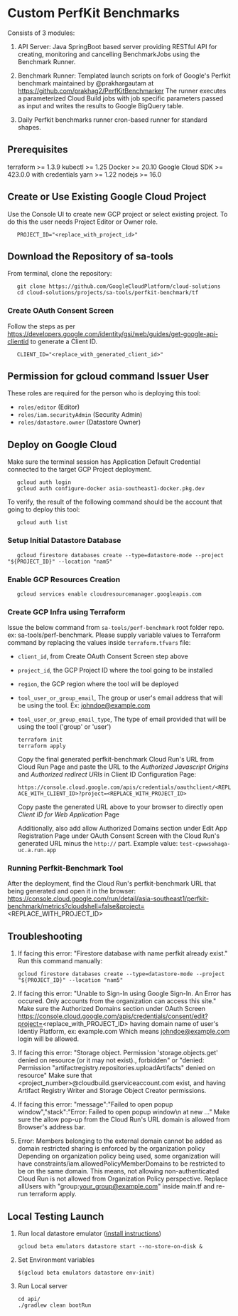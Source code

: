 # Custom PerfKit Benchmarks

Consists of 3 modules:

1.  API Server: Java SpringBoot based server providing RESTful API for creating,
    monitoring and cancelling BenchmarkJobs using the Benchmark Runner.

2.  Benchmark Runner: Templated launch scripts on fork of Google's Perfkit
    benchmark maintained by @prakhargautam at
    <https://github.com/prakhag2/PerfKitBenchmarker> The runner executes a
    parameterized Cloud Build jobs with job specific parameters passed as input
    and writes the results to Google BigQuery table.

3.  Daily Perfkit benchmarks runner cron-based runner for standard shapes.

## Prerequisites

terraform >= 1.3.9 kubectl >= 1.25 Docker >= 20.10 Google Cloud SDK >= 423.0.0
with credentials yarn >= 1.22 nodejs >= 16.0

## Create or Use Existing Google Cloud Project

Use the Console UI to create new GCP project or select existing project. To do
this the user needs Project Editor or Owner role.

```shell
   PROJECT_ID="<replace_with_project_id>"
```

## Download the Repository of sa-tools

From terminal, clone the repository:

```shell
   git clone https://github.com/GoogleCloudPlatform/cloud-solutions
   cd cloud-solutions/projects/sa-tools/perfkit-benchmark/tf
```

### Create OAuth Consent Screen

Follow the steps as per
<https://developers.google.com/identity/gsi/web/guides/get-google-api-clientid>
to generate a Client ID.

```shell
   CLIENT_ID="<replace_with_generated_client_id>"
```

## Permission for gcloud command Issuer User

These roles are required for the person who is deploying this tool:

*   `roles/editor` (Editor)
*   `roles/iam.securityAdmin` (Security Admin)
*   `roles/datastore.owner` (Datastore Owner)

## Deploy on Google Cloud

Make sure the terminal session has Application Default Credential connected to
the target GCP Project deployment.

```shell
   gcloud auth login
   gcloud auth configure-docker asia-southeast1-docker.pkg.dev
```

To verify, the result of the following command should be the account that going
to deploy this tool:

```shell
   gcloud auth list
```

### Setup Initial Datastore Database

```shell
   gcloud firestore databases create --type=datastore-mode --project "${PROJECT_ID}" --location "nam5"
```

### Enable GCP Resources Creation

```shell
   gcloud services enable cloudresourcemanager.googleapis.com
```

### Create GCP Infra using Terraform

Issue the below command from `sa-tools/perf-benchmark` root folder repo. ex:
sa-tools/perf-benchmark. Please supply variable values to Terraform command by
replacing the values inside `terraform.tfvars` file:

*   `client_id`, from Create OAuth Consent Screen step above
*   `project_id`, the GCP Project ID where the tool going to be installed
*   `region`, the GCP region where the tool will be deployed
*   `tool_user_or_group_email`, The group or user's email address that will be
    using the tool. Ex: <johndoe@example.com>
*   `tool_user_or_group_email_type`, The type of email provided that will be
    using the tool ('group' or 'user')

    ```shell
    terraform init
    terraform apply
    ```

    Copy the final generated perfkit-benchmark Cloud Run's URL from Cloud Run
    Page and paste the URL to the *Authorized Javascript Origins* and
    *Authorized redirect URIs* in Client ID Configuration Page:

    `https://console.cloud.google.com/apis/credentials/oauthclient/<REPLACE_WITH_CLIENT_ID>?project=<REPLACE_WITH_PROJECT_ID>`

    Copy paste the generated URL above to your browser to directly open *Client
    ID for Web Application* Page

    Additionally, also add allow Authorized Domains section under Edit App
    Registration Page under OAuth Consent Screen with the Cloud Run's generated
    URL minus the `http://` part. Example value: `test-cpwwsohaga-uc.a.run.app`

### Running Perfkit-Benchmark Tool

After the deployment, find the Cloud Run's perfkit-benchmark URL that being
generated and open it in the browser:
<https://console.cloud.google.com/run/detail/asia-southeast1/perfkit-benchmark/metrics?cloudshell=false&project=><REPLACE_WITH_PROJECT_ID>

## Troubleshooting

1.  If facing this error: "Firestore database with name perfkit already exist."
    Run this command manually:

    ```shell
    gcloud firestore databases create --type=datastore-mode --project "${PROJECT_ID}" --location "nam5"
    ```

2.  If facing this error: "Unable to Sign-In using Google Sign-In. An Error has
    occured. Only accounts from the organization can access this site." Make
    sure the Authorized Domains section under OAuth Screen
    <https://console.cloud.google.com/apis/credentials/consent/edit?project=><replace_with_PROJECT_ID>
    having domain name of user's Identiy Platform, ex: example.com Which means
    <johndoe@example.com> login will be allowed.

3.  If facing this error: "Storage object. Permission 'storage.objects.get'
    denied on resource (or it may not exist)., forbidden" or "denied: Permission
    "artifactregistry.repositories.uploadArtifacts" denied on resource" Make
    sure that <project_number>@cloudbuild.gserviceaccount.com exist, and having
    Artifact Registry Writer and Storage Object Creator permissions.

4.  If facing this error: "message":"Failed to open popup
    window","stack":"Error: Failed to open popup window\n at new ..." Make sure
    the allow pop-up from the Cloud Run's URL domain is allowed from Browser's
    address bar.

5.  Error: Members belonging to the external domain cannot be added as domain
    restricted sharing is enforced by the organization policy Depending on
    organization policy being used, some organization will have
    constraints/iam.allowedPolicyMemberDomains to be restricted to be on the
    same domain. This means, not allowing non-authenticated Cloud Run is not
    allowed from Organization Policy perspective. Replace allUsers with
    "group:your_group@example.com" inside main.tf and re-run terraform apply.

## Local Testing Launch

1.  Run local datastore emulator
    ([install instructions](https://cloud.google.com/datastore/docs/tools/datastore-emulator))

    ```shell
    gcloud beta emulators datastore start --no-store-on-disk &
    ```

2.  Set Environment variables

    ```shell
    $(gcloud beta emulators datastore env-init)
    ```

3.  Run Local server

    ```shell
    cd api/
    ./gradlew clean bootRun
    ```

